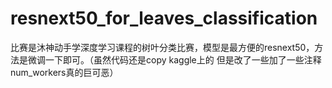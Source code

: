 # resnext50_for_leaves_classification
比赛是沐神动手学深度学习课程的树叶分类比赛，模型是最方便的resnext50，方法是微调一下即可。（虽然代码还是copy kaggle上的 但是改了一些加了一些注释num_workers真的巨可恶）
